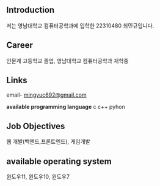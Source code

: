 
## Introduction
저는 영남대학교 컴퓨터공학과에 입학한 22310480 최민규입니다.

## Career
인문계 고등학교 졸업, 영남대학교 컴퓨터공학과 재학중

## Links
email- mingyuc692@gmail.com

**available programming language**
c
c++
pyhon

## Job Objectives
웹 개발(백엔드,프론트엔드), 게임개발

## available operating system
윈도우11, 윈도우10, 윈도우7


